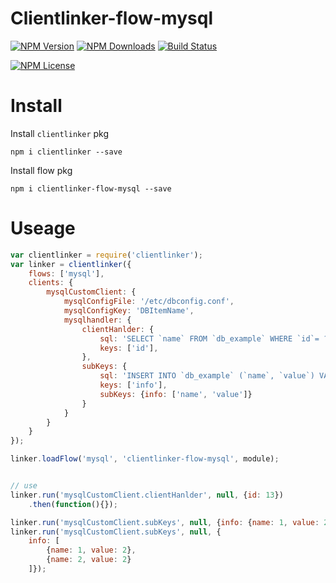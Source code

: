 Clientlinker-flow-mysql
========================

[![NPM Version][npm-image]][npm-url]
[![NPM Downloads][downloads-image]][npm-url]
[![Build Status][travis-image]][travis-url]
<!-- [![Coveralls][coveralls-image]][coveralls-url] -->
[![NPM License][license-image]][npm-url]


# Install

Install `clientlinker` pkg

```shell
npm i clientlinker --save
```

Install flow pkg

```shell
npm i clientlinker-flow-mysql --save
```


# Useage

```javascript
var clientlinker = require('clientlinker');
var linker = clientlinker({
	flows: ['mysql'],
	clients: {
		mysqlCustomClient: {
			mysqlConfigFile: '/etc/dbconfig.conf',
			mysqlConfigKey: 'DBItemName',
			mysqlhandler: {
				clientHanlder: {
					sql: 'SELECT `name` FROM `db_example` WHERE `id`= ?',
					keys: ['id'],
				},
				subKeys: {
					sql: 'INSERT INTO `db_example` (`name`, `value`) VALUES ?',
					keys: ['info'],
					subKeys: {info: ['name', 'value']}
				}
			}
		}
	}
});

linker.loadFlow('mysql', 'clientlinker-flow-mysql', module);


// use
linker.run('mysqlCustomClient.clientHanlder', null, {id: 13})
	.then(function(){});

linker.run('mysqlCustomClient.subKeys', null, {info: {name: 1, value: 2}});
linker.run('mysqlCustomClient.subKeys', null, {
	info: [
		{name: 1, value: 2},
		{name: 2, value: 2}
	]});
```


[npm-image]: http://img.shields.io/npm/v/clientlinker-flow-mysql.svg
[downloads-image]: http://img.shields.io/npm/dm/clientlinker-flow-mysql.svg
[npm-url]: https://www.npmjs.org/package/clientlinker-flow-mysql
[travis-image]: http://img.shields.io/travis/Bacra/node-clientlinker-flow-mysql/master.svg?label=linux
[travis-url]: https://travis-ci.org/Bacra/node-clientlinker-flow-mysql
[coveralls-image]: https://img.shields.io/coveralls/Bacra/node-clientlinker-flow-mysql.svg
[coveralls-url]: https://coveralls.io/github/Bacra/node-clientlinker-flow-mysql
[license-image]: http://img.shields.io/npm/l/clientlinker-flow-mysql.svg
